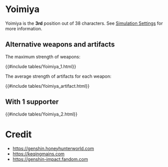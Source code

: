 # Yoimiya

Yoimiya is the **3rd** position out of 38 characters. See [Simulation Settings](./simulation_settings.md) for more information.

## Alternative weapons and artifacts

The maximum strength of weapons:

{{#include tables/Yoimiya_1.html}}

The average strength of artifacts for each weapon:

{{#include tables/Yoimiya_artifact.html}}

## With 1 supporter

{{#include tables/Yoimiya_2.html}}

# Credit

- <https://genshin.honeyhunterworld.com>
- <https://keqingmains.com>
- <https://genshin-impact.fandom.com>
